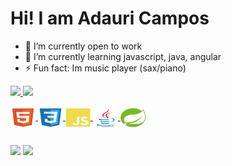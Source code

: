# Hi! I am Adauri Campos 

- 🔭 I’m currently  open to work
- 🌱 I’m currently learning javascript, java, angular
- ⚡ Fun fact: Im music player (sax/piano)

<div>
  <a href="https://github.com/adauricampos">
  <img height="150em" src="https://github-readme-stats.vercel.app/api?username=arielyth&show_icons=true&theme=nightowl&include_all_commits=true&count_private=true"/>
  <img height="150em" src="https://github-readme-stats.vercel.app/api/top-langs/?username=adauricampos&layout=compact&langs_count=7&theme=nightowl"/>
 
<div style="display: inline_block"><br>
  <img align="center" alt="Ada-HTML" height="30" width="40" src="https://raw.githubusercontent.com/devicons/devicon/master/icons/html5/html5-original.svg">
  <img align="center" alt="Ada-CSS" height="30" width="40" src="https://raw.githubusercontent.com/devicons/devicon/master/icons/css3/css3-original.svg">
  <img align="center" alt="Ada-Js" height="30" width="40" src="https://raw.githubusercontent.com/devicons/devicon/master/icons/javascript/javascript-plain.svg">
  <img align="center" alt="Ada-Java" height="30" width="40" src="https://raw.githubusercontent.com/devicons/devicon/master/icons/java/java-original.svg">
  <img align="center" alt="Ada-Java" height="30" width="40" src="https://raw.githubusercontent.com/devicons/devicon/master/icons/spring/spring-original.svg">
 
  ##
 
<div> 
 
  <a href = "mailto:adauridicampos@gmail.com"><img src="https://img.shields.io/badge/-Gmail-%23333?style=for-the-badge&logo=gmail&logoColor=white" target="_blank"></a>
  <a href="https://www.linkedin.com/in/adauricamposdev" target="_blank"><img src="https://img.shields.io/badge/-LinkedIn-%230077B5?style=for-the-badge&logo=linkedin&logoColor=white" target="_blank"></a>
 
</div>
 
